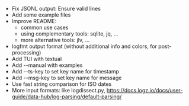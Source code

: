 - Fix JSONL output: Ensure valid lines
- Add some example files
- Improve README: 
    - common use cases 
    - using complementary tools: sqlite, jq, ...
    - more alternative tools: jlv, ...
- logfmt output format (without additional info and colors, for post-processing)
- Add TUI with textual
- Add --manual with examples
- Add --ts-key to set key name for timestamp
- Add --msg-key to set key name for message
- Use fast string comparison for ISO dates
- More input formats: like logdissect.py, https://docs.logz.io/docs/user-guide/data-hub/log-parsing/default-parsing/
